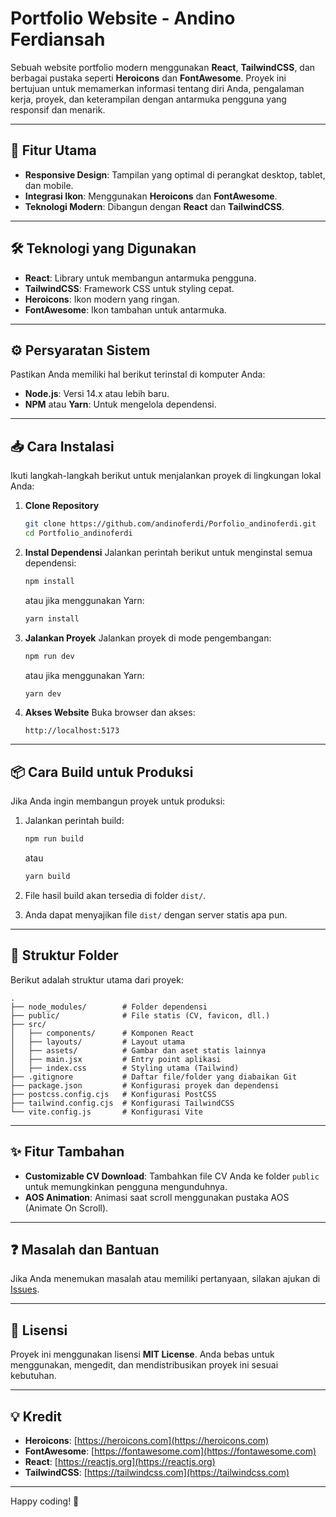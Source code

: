 # Portfolio Website - Andino Ferdiansah

Sebuah website portfolio modern menggunakan **React**, **TailwindCSS**, dan berbagai pustaka seperti **Heroicons** dan **FontAwesome**. Proyek ini bertujuan untuk memamerkan informasi tentang diri Anda, pengalaman kerja, proyek, dan keterampilan dengan antarmuka pengguna yang responsif dan menarik.

---

## 🚀 Fitur Utama

- **Responsive Design**: Tampilan yang optimal di perangkat desktop, tablet, dan mobile.
- **Integrasi Ikon**: Menggunakan **Heroicons** dan **FontAwesome**.
- **Teknologi Modern**: Dibangun dengan **React** dan **TailwindCSS**.

---

## 🛠️ Teknologi yang Digunakan

- **React**: Library untuk membangun antarmuka pengguna.
- **TailwindCSS**: Framework CSS untuk styling cepat.
- **Heroicons**: Ikon modern yang ringan.
- **FontAwesome**: Ikon tambahan untuk antarmuka.

---

## ⚙️ Persyaratan Sistem

Pastikan Anda memiliki hal berikut terinstal di komputer Anda:

- **Node.js**: Versi 14.x atau lebih baru.
- **NPM** atau **Yarn**: Untuk mengelola dependensi.

---

## 📥 Cara Instalasi

Ikuti langkah-langkah berikut untuk menjalankan proyek di lingkungan lokal Anda:

1. **Clone Repository**

   ```bash
   git clone https://github.com/andinoferdi/Porfolio_andinoferdi.git
   cd Portfolio_andinoferdi
   ```

2. **Instal Dependensi**
   Jalankan perintah berikut untuk menginstal semua dependensi:

   ```bash
   npm install
   ```

   atau jika menggunakan Yarn:

   ```bash
   yarn install
   ```

3. **Jalankan Proyek**
   Jalankan proyek di mode pengembangan:

   ```bash
   npm run dev
   ```

   atau jika menggunakan Yarn:

   ```bash
   yarn dev
   ```

4. **Akses Website**
   Buka browser dan akses:
   ```
   http://localhost:5173
   ```

---

## 📦 Cara Build untuk Produksi

Jika Anda ingin membangun proyek untuk produksi:

1. Jalankan perintah build:

   ```bash
   npm run build
   ```

   atau

   ```bash
   yarn build
   ```

2. File hasil build akan tersedia di folder `dist/`.

3. Anda dapat menyajikan file `dist/` dengan server statis apa pun.

---

## 📄 Struktur Folder

Berikut adalah struktur utama dari proyek:

```
.
├── node_modules/        # Folder dependensi
├── public/              # File statis (CV, favicon, dll.)
├── src/
│   ├── components/      # Komponen React
│   ├── layouts/         # Layout utama
│   ├── assets/          # Gambar dan aset statis lainnya
│   ├── main.jsx         # Entry point aplikasi
│   ├── index.css        # Styling utama (Tailwind)
├── .gitignore           # Daftar file/folder yang diabaikan Git
├── package.json         # Konfigurasi proyek dan dependensi
├── postcss.config.cjs   # Konfigurasi PostCSS
├── tailwind.config.cjs  # Konfigurasi TailwindCSS
└── vite.config.js       # Konfigurasi Vite
```

---

## ✨ Fitur Tambahan

- **Customizable CV Download**: Tambahkan file CV Anda ke folder `public` untuk memungkinkan pengguna mengunduhnya.
- **AOS Animation**: Animasi saat scroll menggunakan pustaka AOS (Animate On Scroll).

---

## ❓ Masalah dan Bantuan

Jika Anda menemukan masalah atau memiliki pertanyaan, silakan ajukan di [Issues](https://github.com/username/repository-name/issues).

---

## 📄 Lisensi

Proyek ini menggunakan lisensi **MIT License**. Anda bebas untuk menggunakan, mengedit, dan mendistribusikan proyek ini sesuai kebutuhan.

---

## 💡 Kredit

- **Heroicons**: [https://heroicons.com](https://heroicons.com)
- **FontAwesome**: [https://fontawesome.com](https://fontawesome.com)
- **React**: [https://reactjs.org](https://reactjs.org)
- **TailwindCSS**: [https://tailwindcss.com](https://tailwindcss.com)

---

Happy coding! 🚀
